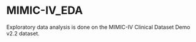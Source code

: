 # MIMIC-IV_EDA
Exploratory data analysis is done on the MIMIC-IV Clinical Dataset Demo v2.2 dataset.
